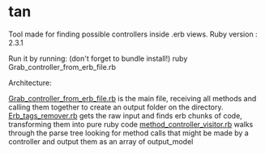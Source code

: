 # tan

Tool made for finding possible controllers inside .erb views.
Ruby version : 2.3.1

Run it by running: (don't forget to bundle install!)
  ruby Grab_controller_from_erb_file.rb
  
Architecture:
  
  [Grab_controller_from_erb_file.rb](https://github.com/jpms2/tan/blob/master/ErbFileAnalyser/Grab_controller_from_erb_file.rb) is the main file, receiving all methods and calling them together to create an output folder on the    directory.
  [Erb_tags_remover.rb](https://github.com/jpms2/tan/blob/master/ErbFileAnalyser/Erb_tags_remover.rb) gets the raw input and finds erb chunks of code, transforming them into pure ruby code
  [method_controller_visitor.rb](https://github.com/jpms2/tan/blob/master/Visitors/method_controller_visitor.rb) walks through the parse tree looking for method calls that might be made by a controller and output them as an array of output_model
